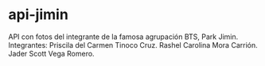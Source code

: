 # api-jimin
API con fotos del integrante de la famosa agrupación BTS, Park Jimin.
Integrantes:
Priscila del Carmen Tinoco Cruz.
Rashel Carolina Mora Carrión.
Jader Scott Vega Romero.
